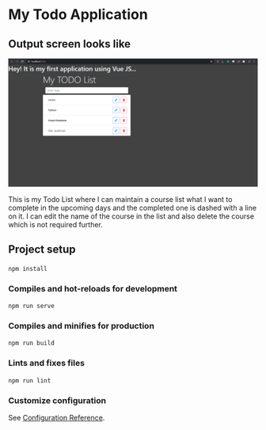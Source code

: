 # My Todo Application

## Output screen looks like

![](Capture.PNG)

This is my Todo List where I can maintain a course list what I want to complete in the upcoming days and the completed one is dashed with a line on it. I can edit the name of the course in the list and also delete the course which is not required further.

## Project setup
```
npm install
```

### Compiles and hot-reloads for development
```
npm run serve
```

### Compiles and minifies for production
```
npm run build
```

### Lints and fixes files
```
npm run lint
```

### Customize configuration
See [Configuration Reference](https://cli.vuejs.org/config/).
